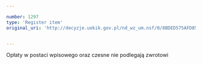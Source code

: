 ```yaml
---

number: 1297
type: 'Register item'
original_uri: 'http://decyzje.uokik.gov.pl/nd_wz_um.nsf/0/8BDED575AFD8502AC12573DA002D980A?OpenDocument'


---
```


Opłaty w postaci wpisowego oraz czesne nie podlegają zwrotowi
